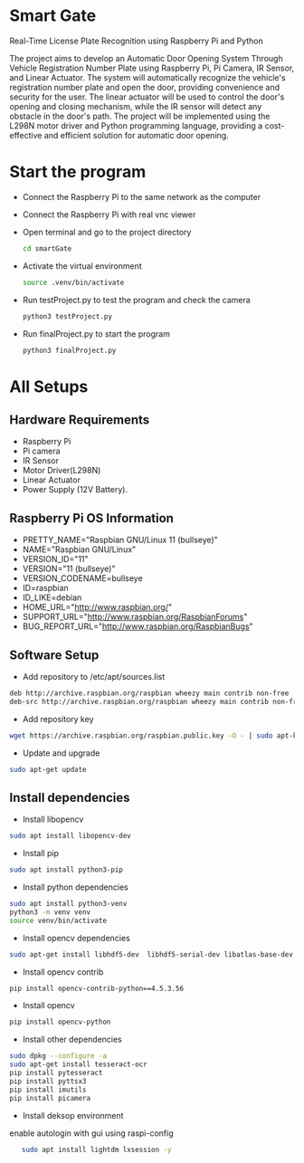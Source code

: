 # Smart Gate

Real-Time License Plate Recognition using Raspberry Pi and Python

The project aims to develop an Automatic Door Opening System Through Vehicle Registration Number Plate using Raspberry Pi, Pi Camera, IR Sensor, and Linear Actuator. The system will automatically recognize the vehicle's registration number plate and open the door, providing convenience and security for the user. The linear actuator will be used to control the door's opening and closing mechanism, while the IR sensor will detect any obstacle in the door's path. The project will be implemented using the L298N motor driver and Python programming language, providing a cost-effective and efficient solution for automatic door opening.

# Start the program

- Connect the Raspberry Pi to the same network as the computer
- Connect the Raspberry Pi with real vnc viewer
- Open terminal and go to the project directory
  ```bash
  cd smartGate
  ```
- Activate the virtual environment

  ```bash
  source .venv/bin/activate
  ```

- Run testProject.py to test the program and check the camera

  ```bash
  python3 testProject.py
  ```

- Run finalProject.py to start the program

  ```bash
  python3 finalProject.py
  ```

# All Setups

## Hardware Requirements

- Raspberry Pi
- Pi camera
- IR Sensor
- Motor Driver(L298N)
- Linear Actuator
- Power Supply (12V Battery).

## Raspberry Pi OS Information

- PRETTY_NAME="Raspbian GNU/Linux 11 (bullseye)"
- NAME="Raspbian GNU/Linux"
- VERSION_ID="11"
- VERSION="11 (bullseye)"
- VERSION_CODENAME=bullseye
- ID=raspbian
- ID_LIKE=debian
- HOME_URL="http://www.raspbian.org/"
- SUPPORT_URL="http://www.raspbian.org/RaspbianForums"
- BUG_REPORT_URL="http://www.raspbian.org/RaspbianBugs"

## Software Setup

- Add repository to /etc/apt/sources.list

```bash
deb http://archive.raspbian.org/raspbian wheezy main contrib non-free
deb-src http://archive.raspbian.org/raspbian wheezy main contrib non-free
```

- Add repository key

```bash
wget https://archive.raspbian.org/raspbian.public.key -O - | sudo apt-key add -
```

- Update and upgrade

```bash
sudo apt-get update
```

## Install dependencies

- Install libopencv

```bash
sudo apt install libopencv-dev
```

- Install pip

```bash
sudo apt install python3-pip
```

- Install python dependencies

```bash
sudo apt install python3-venv
python3 -m venv venv
source venv/bin/activate
```

- Install opencv dependencies

```bash
sudo apt-get install libhdf5-dev  libhdf5-serial-dev libatlas-base-dev libjasper-dev libqtgui4 -y
```

- Install opencv contrib

```bash
pip install opencv-contrib-python==4.5.3.56
```

- Install opencv

```bash
pip install opencv-python
```

- Install other dependencies

```bash
sudo dpkg --configure -a
sudo apt-get install tesseract-ocr
pip install pytesseract
pip install pyttsx3
pip install imutils
pip install picamera
```

- Install deksop environment

enable autologin with gui using raspi-config

```bash
   sudo apt install lightdm lxsession -y
```
